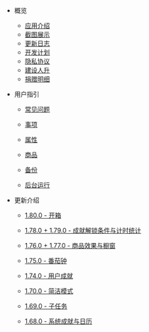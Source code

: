 - 概览

  - [应用介绍](README.md)
  - [截图展示](introduction/screenshots.md)
  - [更新日志](introduction/release_log.md)
  - [开发计划](introduction/development_plan.md)
  - [隐私协议](introduction/privacy-trems.md)
  - [建设人升](introduction/support_us.md)
  - [捐赠明细](introduction/donation.md)
  
- 用户指引

  - [常见问题](guide/faq.md)

  - [事项](guide/tasks.md)

  - [属性](guide/attributes.md)

  - [商品](guide/shop_item.md)

  - [备份](guide/backup.md)

  - [后台运行](guide/background_running.md)

- 更新介绍

  - [1.80.0 - 开箱](features/180.md)

  - [1.78.0 + 1.79.0 - 成就解锁条件与计时统计](features/178-9.md)

  - [1.76.0 + 1.77.0 - 商品效果与橱窗](features/176-7.md)

  - [1.75.0 - 番茄钟](features/175.md)

  - [1.74.0 - 用户成就](features/174.md)

  - [1.70.0 - 简洁模式](features/170.md)

  - [1.69.0 - 子任务](features/169.md)

  - [1.68.0 - 系统成就与日历](features/168.md)